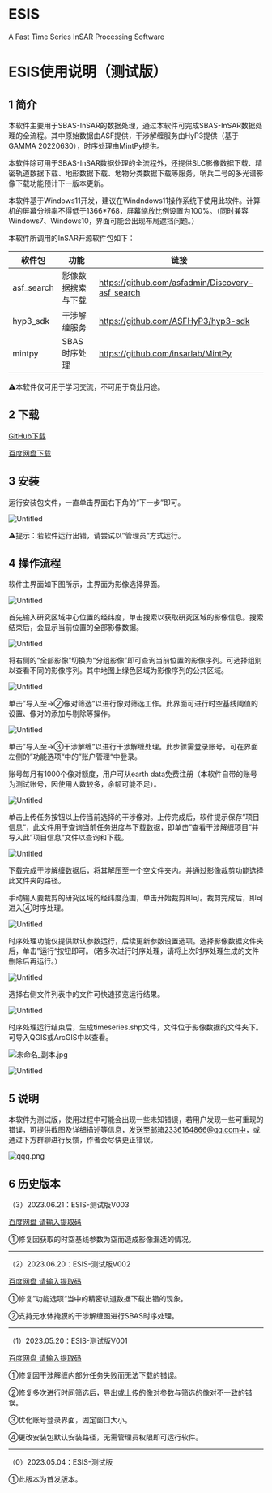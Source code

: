 # ESIS
A Fast Time Series InSAR Processing Software
# ESIS使用说明（测试版）

## 1 简介

本软件主要用于SBAS-InSAR的数据处理，通过本软件可完成SBAS-InSAR数据处理的全流程。其中原始数据由ASF提供，干涉解缠服务由HyP3提供（基于GAMMA 20220630），时序处理由MintPy提供。

本软件除可用于SBAS-InSAR数据处理的全流程外，还提供SLC影像数据下载、精密轨道数据下载、地形数据下载、地物分类数据下载等服务，哨兵二号的多光谱影像下载功能预计下一版本更新。

本软件基于Windows11开发，建议在Windndows11操作系统下使用此软件。计算机的屏幕分辨率不得低于1366*768，屏幕缩放比例设置为100%。（同时兼容Windows7、Windows10，界面可能会出现布局遮挡问题。）

本软件所调用的InSAR开源软件包如下：

| 软件包 | 功能 | 链接 |
| --- | --- | --- |
| asf_search | 影像数据搜索与下载 | https://github.com/asfadmin/Discovery-asf_search |
| hyp3_sdk | 干涉解缠服务 | https://github.com/ASFHyP3/hyp3-sdk |
| mintpy | SBAS时序处理 | https://github.com/insarlab/MintPy |

⚠本软件仅可用于学习交流，不可用于商业用途。

## 2 下载
[GitHub下载](https://objects.githubusercontent.com/github-production-release-asset-2e65be/660898540/03a5933b-f894-4f4e-b523-0b18d876a275?X-Amz-Algorithm=AWS4-HMAC-SHA256&X-Amz-Credential=AKIAIWNJYAX4CSVEH53A%2F20230703%2Fus-east-1%2Fs3%2Faws4_request&X-Amz-Date=20230703T072659Z&X-Amz-Expires=300&X-Amz-Signature=6fd2cf047766ecb577fcea64581340095a5ae73b316d3d9e9f41d68a2976c0f4&X-Amz-SignedHeaders=host&actor_id=88225620&key_id=0&repo_id=660898540&response-content-disposition=attachment%3B%20filename%3DESIS-TEST-V003.exe&response-content-type=application%2Foctet-stream)


[百度网盘下载](https://pan.baidu.com/s/1INE1vyQdIaZN0EWozX5oqw?pwd=972m)

## 3 安装

运行安装包文件，一直单击界面右下角的“下一步”即可。

![Untitled](readme_pic/Untitled.png)

⚠提示：若软件运行出错，请尝试以”管理员“方式运行。

## 4 操作流程

软件主界面如下图所示，主界面为影像选择界面。

![Untitled](readme_pic/Untitled%201.png)

首先输入研究区域中心位置的经纬度，单击搜索以获取研究区域的影像信息。搜索结束后，会显示当前位置的全部影像数据。

![Untitled](readme_pic/Untitled%202.png)

将右侧的“全部影像”切换为“分组影像”即可查询当前位置的影像序列。可选择组别以查看不同的影像序列。其中地图上绿色区域为影像序列的公共区域。

![Untitled](readme_pic/Untitled%203.png)

单击”导入至→②像对筛选“以进行像对筛选工作。此界面可进行时空基线阈值的设置、像对的添加与剔除等操作。

![Untitled](readme_pic/Untitled%204.png)

单击”导入至→③干涉解缠“以进行干涉解缠处理。此步骤需登录账号。可在界面左侧的”功能选项“中的”账户管理“中登录。

账号每月有1000个像对额度，用户可从earth data免费注册（本软件自带的账号为测试账号，因使用人数较多，余额可能不足）。

![Untitled](readme_pic/Untitled%205.png)

单击上传任务按钮以上传当前选择的干涉像对。上传完成后，软件提示保存”项目信息“，此文件用于查询当前任务进度与下载数据，即单击”查看干涉解缠项目“并导入此”项目信息“文件以查询和下载。

![Untitled](readme_pic/Untitled%206.png)

下载完成干涉解缠数据后，将其解压至一个空文件夹内。并通过影像裁剪功能选择此文件夹的路径。

手动输入要裁剪的研究区域的经纬度范围，单击开始裁剪即可。裁剪完成后，即可进入④时序处理。

![Untitled](readme_pic/Untitled%207.png)

时序处理功能仅提供默认参数运行，后续更新参数设置选项。选择影像数据文件夹后，单击”运行“按钮即可。（若多次进行时序处理，请将上次时序处理生成的文件删除后再运行。）

![Untitled](readme_pic/Untitled%208.png)

选择右侧文件列表中的文件可快速预览运行结果。

![Untitled](readme_pic/Untitled%209.png)

时序处理运行结束后，生成timeseries.shp文件，文件位于影像数据的文件夹下。可导入QGIS或ArcGIS中以查看。

![未命名_副本.jpg](readme_pic/immm.jpg)

![Untitled](readme_pic/Untitled%2010.png)

## 5 说明

本软件为测试版，使用过程中可能会出现一些未知错误，若用户发现一些可重现的错误，可提供截图及详细描述等信息，发送至邮箱2336164866@qq.com中，或通过下方群聊进行反馈，作者会尽快更正错误。

![qqq.png](readme_pic/qqq.png)

## 6 历史版本

（3）2023.06.21：ESIS-测试版V003

[百度网盘 请输入提取码](https://pan.baidu.com/s/1INE1vyQdIaZN0EWozX5oqw?pwd=972m)

①修复因获取的时空基线参数为空而造成影像漏选的情况。

---

（2）2023.06.20：ESIS-测试版V002

[百度网盘 请输入提取码](https://pan.baidu.com/s/1uKCoKKUpySraTGOMvuUnag?pwd=axcs)

①修复”功能选项“当中的精密轨道数据下载出错的现象。

②支持无水体掩膜的干涉解缠图进行SBAS时序处理。

---

（1）2023.05.20：ESIS-测试版V001

[百度网盘 请输入提取码](https://pan.baidu.com/s/1IGFbDW7aLhXCV0WoecJx9Q?pwd=luqi)

①修复因干涉解缠内部分任务失败而无法下载的错误。

②修复多次进行时间筛选后，导出或上传的像对参数与筛选的像对不一致的错误。

③优化账号登录界面，固定窗口大小。

④更改安装包默认安装路径，无需管理员权限即可运行软件。

---

（0）2023.05.04：ESIS-测试版

[](https://pan.baidu.com/s/1PWQ_hQqSnKverZLVwRKIzg?pwd=ktce)

①此版本为首发版本。
